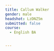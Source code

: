 ```yaml
---
title: Callum Walker
gender: male
headshot: LzDNZ5m
submitted: false
course:
  - English BA


---
```

